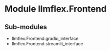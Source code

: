 Module llmflex.Frontend
=======================

Sub-modules
-----------
* llmflex.Frontend.gradio_interface
* llmflex.Frontend.streamlit_interface